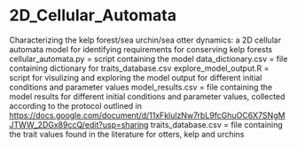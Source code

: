 # 2D_Cellular_Automata
Characterizing the kelp forest/sea urchin/sea otter dynamics: a 2D cellular automata model for identifying requirements for conserving kelp forests
cellular_automata.py = script containing the model
data_dictionary.csv = file containing dictionary for traits_database.csv
explore_model_output.R = script for visulizing and exploring the model output for different initial conditions and parameter values
model_results.csv = file containing the model results for different initial conditions and parameter values, collected according to the protocol outlined in https://docs.google.com/document/d/11xFklulzNw7rbL9fcGhuOC6X7SNgMJTWW_2DGx89ccQ/edit?usp=sharing
traits_database.csv = file containing the trait values found in the literature for otters, kelp and urchins
